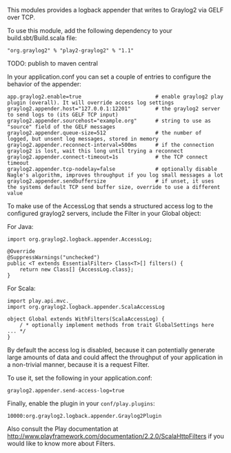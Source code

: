This modules provides a logback appender that writes to Graylog2 via GELF over TCP.

To use this module, add the following dependency to your build.sbt/Build.scala file:

    "org.graylog2" % "play2-graylog2" % "1.1"

TODO: publish to maven central

In your application.conf you can set a couple of entries to configure the behavior of the appender:
  
    app.graylog2.enable=true                        # enable graylog2 play plugin (overall). It will override access log settings
    graylog2.appender.host="127.0.0.1:12201"        # the graylog2 server to send logs to (its GELF TCP input)
    graylog2.appender.sourcehost="example.org"      # string to use as "source" field of the GELF messages
    graylog2.appender.queue-size=512                # the number of logged, but unsent log messages, stored in memory
    graylog2.appender.reconnect-interval=500ms      # if the connection graylog2 is lost, wait this long until trying a reconnect
    graylog2.appender.connect-timeout=1s            # the TCP connect timeout
    graylog2.appender.tcp-nodelay=false             # optionally disable Nagle's algorithm, improves throughput if you log small messages a lot
    graylog2.appender.sendbuffersize                # if unset, it uses the systems default TCP send buffer size, override to use a different value

To make use of the AccessLog that sends a structured access log to the configured graylog2 servers, include the Filter in your Global object:

For Java:

    import org.graylog2.logback.appender.AccessLog;

    @Override
    @SuppressWarnings("unchecked")
    public <T extends EssentialFilter> Class<T>[] filters() {
        return new Class[] {AccessLog.class};
    }

For Scala:

    import play.api.mvc._
    import org.graylog2.logback.appender.ScalaAccessLog

    object Global extends WithFilters(ScalaAccessLog) {
        / * optionally implement methods from trait GlobalSettings here ... */
    }

By default the access log is disabled, because it can potentially generate large amounts of data and could affect the throughput of your
application in a non-trivial manner, because it is a request Filter.

To use it, set the following in your application.conf:

    graylog2.appender.send-access-log=true

Finally, enable the plugin in your `conf/play.plugins`:

    10000:org.graylog2.logback.appender.Graylog2Plugin

Also consult the Play documentation at http://www.playframework.com/documentation/2.2.0/ScalaHttpFilters if you would like to know more about Filters.
